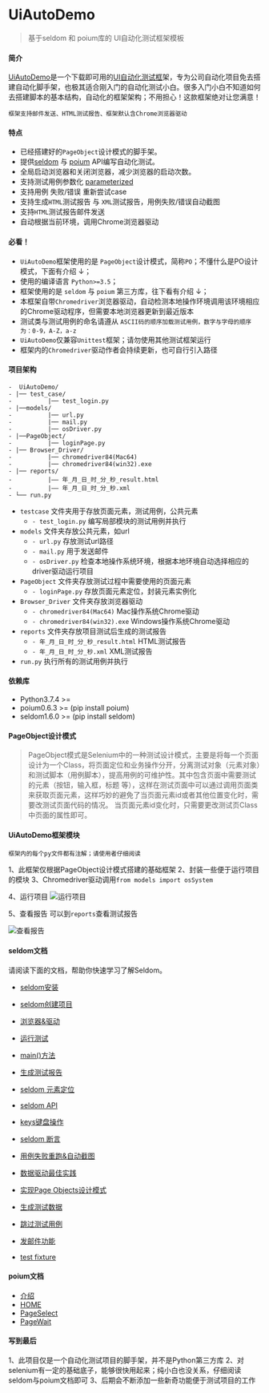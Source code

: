 # UiAutoDemo
>基于seldom 和 poium库的 UI自动化测试框架模板

#### 简介

<u>UiAutoDemo</u>是一个下载即可用的<u>UI自动化测试框</u>架，专为公司自动化项目免去搭建自动化脚手架，也极其适合刚入门的自动化测试小白。很多入门小白不知道如何去搭建脚本的基本结构，自动化的框架架构；不用担心！这款框架绝对让您满意！

```框架支持邮件发送、HTML测试报告、框架默认含Chrome浏览器驱动```  

#### 特点
+ 已经搭建好的```PageObject```设计模式的脚手架。
+ 提供[seldom](https://github.com/SeldomQA/seldom/blob/master/docs/seldom_api.md) 与 [poium](https://github.com/SeldomQA/poium/wiki) API编写自动化测试。
+ 全局启动浏览器和关闭浏览器，减少浏览器的启动次数。
+ 支持测试用例参数化 [parameterized](https://github.com/SeldomQA/seldom/blob/master/docs/parameterized.md)
+ 支持用例 失败/错误 重新尝试case
+ 支持生成```HTML```测试报告 与 ```XML```测试报告，用例失败/错误自动截图
+ 支持```HTML```测试报告邮件发送
+ 自动根据当前环境，调用Chrome浏览器驱动

#### 必看！

+ ```UiAutoDemo```框架使用的是 ```PageObject```设计模式，简称```PO```；不懂什么是PO设计模式，下面有介绍 ↓；
+ 使用的编译语言 ```Python>=3.5```；
+ 框架使用的是 ```seldom``` 与 ```poium``` 第三方库，往下看有介绍 ↓；
+ 本框架自带```Chromedriver```浏览器驱动，自动检测本地操作环境调用该环境相应的Chrome驱动程序，但需要本地浏览器更新到最近版本
+ 测试类与测试用例的命名请遵从 ```ASCII码的顺序加载测试用例，数字与字母的顺序为：0-9，A-Z，a-z```
+ ```UiAutoDemo```仅兼容```Unittest```框架；请勿使用其他测试框架运行
+ 框架内的```Chromedriver```驱动作者会持续更新，也可自行引入路径

#### 项目架构

 ```
-  UiAutoDemo/
- |── test_case/
-          |── test_login.py
- |──models/
-          |── url.py
-          |── mail.py
-          |── osDriver.py
- |──PageObject/
-          |── loginPage.py
- |── Browser_Driver/
-          |── chromedriver84(Mac64)
-          |── chromedriver84(win32).exe
- |── reports/
-          |—— 年_月_日_时_分_秒_result.html
-          |—— 年_月_日_时_分_秒.xml
- └── run.py
```

+ ```testcase``` 文件夹用于存放页面元素，测试用例，公共元素
    + ```- test_login.py``` 编写局部模块的测试用例并执行
+ ```models``` 文件夹存放公共元素，如url
    + ```- url.py``` 存放测试url路径
    + ```- mail.py``` 用于发送邮件
    + ```- osDriver.py``` 检查本地操作系统环境，根据本地环境自动选择相应的driver驱动运行项目
+ ```PageObject``` 文件夹存放测试过程中需要使用的页面元素
    + ```- loginPage.py``` 存放页面元素定位，封装元素实例化
+ ```Browser_Driver``` 文件夹存放浏览器驱动
    + ```- chromedriver84(Mac64)``` Mac操作系统Chrome驱动
    + ```- chromedriver84(win32).exe``` Windows操作系统Chrome驱动
+ ```reports``` 文件夹存放项目测试后生成的测试报告
    + ```- 年_月_日_时_分_秒_result.html``` HTML测试报告
    + ```- 年_月_日_时_分_秒.xml``` XML测试报告
+ ```run.py``` 执行所有的测试用例并执行

#### 依赖库

+  Python3.7.4 >=
+  poium0.6.3 >= (pip install poium)
+  seldom1.6.0 >= (pip install seldom)

#### PageObject设计模式

>PageObject模式是Selenium中的一种测试设计模式，主要是将每一个页面设计为一个Class，将页面定位和业务操作分开，分离测试对象（元素对象）和测试脚本（用例脚本），提高用例的可维护性。其中包含页面中需要测试的元素（按钮，输入框，标题 等），这样在测试页面中可以通过调用页面类来获取页面元素，这样巧妙的避免了当页面元素id或者其他位置变化时，需要改测试页面代码的情况。 当页面元素id变化时，只需要更改测试页Class中页面的属性即可。



#### UiAutoDemo框架模块
```框架内的每个py文件都有注解；请使用者仔细阅读```

1、此框架仅根据PageObject设计模式搭建的基础框架
2、封装一些便于运行项目的模块
3、Chromedriver驱动调用```from models import osSystem```

4、运行项目
![运行项目](https://s1.ax1x.com/2020/08/27/d4dPq1.png)

5、查看报告
可以到```reports```查看测试报告

![查看报告](https://s1.ax1x.com/2020/08/27/d4dbSe.png)


#### seldom文档
请阅读下面的文档，帮助你快速学习了解Seldom。

* [seldom安装](./docs/install.md)

* [seldom创建项目](./docs/create_project.md)

* [浏览器&驱动](./docs/driver.md)

* [运行测试](./docs/run_test.md)

* [main()方法](./docs/main.md)

* [生成测试报告](./docs/reports.md)

* [seldom 元素定位](./docs/find_element.md)

* [seldom API](./docs/seldom_api.md)

* [keys键盘操作](./docs/keys.md)

* [seldom 断言](./docs/assert.md)

* [用例失败重跑&自动截图](./docs/rerun_screenshot.md)

* [数据驱动最佳实践](./docs/parameterized.md)

* [实现Page Objects设计模式](./docs/poium.md)

* [生成测试数据](./docs/testdata.md)

* [跳过测试用例](./docs/skip.md)

* [发邮件功能](./docs/send_mail.md)

* [test fixture](./docs/setupclass.md)

#### poium文档

* [介绍](https://github.com/SeldomQA/poium/blob/master/README.md)
* [HOME](https://github.com/SeldomQA/poium/wiki)
* [PageSelect](https://github.com/SeldomQA/poium/wiki/PageSelect)
* [PageWait](https://github.com/SeldomQA/poium/wiki/PageWait)

#### 写到最后

1、此项目仅是一个自动化测试项目的脚手架，并不是Python第三方库
2、对selenium有一定的基础底子，能够很快用起来；纯小白也没关系，仔细阅读seldom与poium文档即可
3、后期会不断添加一些新奇功能便于测试项目的工作
